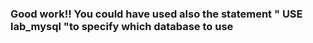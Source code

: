 ### Good work!! You could have used also the statement " USE lab_mysql "to specify which database to use